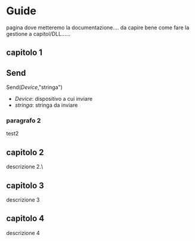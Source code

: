 # Guide

pagina dove metteremo la documentazione....
da capire bene come fare la gestione a capitol/DLL......

## capitolo 1

## Send
Send(_Device_,"stringa")
* _Device_: dispositivo a cui inviare
* _stringa_: stringa da inviare

### paragrafo 2
test2

## capitolo 2
descrizione 2.\


## capitolo 3
descrizione 3

## capitolo 4
descrizione 4